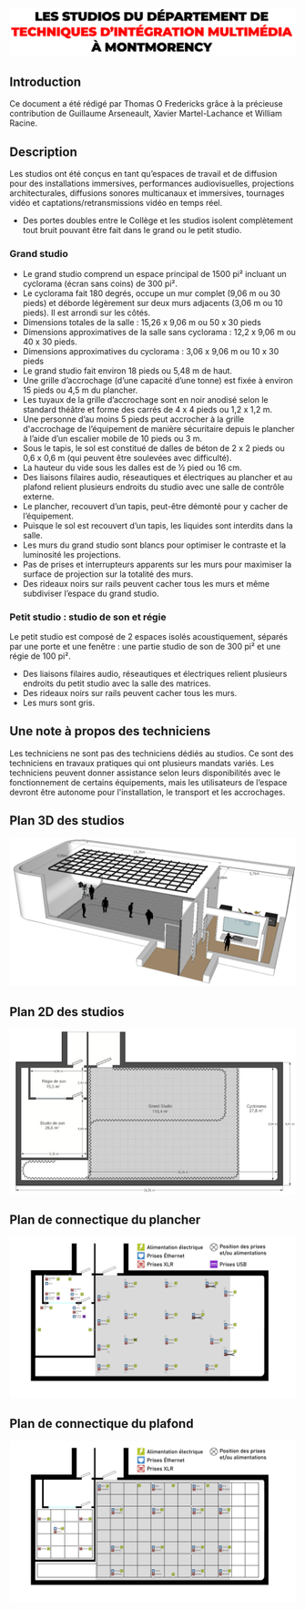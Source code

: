 ![Fiche technique des studios TIM à montmorency](./titre.png)

## Introduction
Ce document a été rédigé par Thomas O Fredericks grâce à la précieuse contribution de Guillaume Arseneault, Xavier Martel-Lachance et William Racine.

## Description
Les studios ont été conçus en tant qu’espaces de travail et de diffusion pour des installations immersives, performances audiovisuelles, projections architecturales, diffusions sonores multicanaux et immersives, tournages vidéo et captations/retransmissions vidéo en temps réel. 

* Des portes doubles entre le Collège et les studios isolent complètement tout bruit pouvant être fait dans le grand ou le petit studio.

### Grand studio

* Le grand studio comprend un espace principal de 1500 pi² incluant un cyclorama (écran sans coins) de 300 pi². 
* Le cyclorama fait 180 degrés, occupe un mur complet (9,06 m ou 30 pieds) et déborde légèrement sur deux murs adjacents (3,06 m ou 10 pieds). Il est arrondi sur les côtés. 
* Dimensions totales de la salle : 15,26 x 9,06 m ou 50 x 30 pieds
* Dimensions approximatives de la salle sans cyclorama : 12,2 x 9,06 m ou 40 x 30 pieds.
* Dimensions approximatives du cyclorama : 3,06 x 9,06 m ou 10 x 30 pieds
* Le grand studio fait environ 18 pieds ou 5,48 m de haut. 
* Une grille d’accrochage (d’une capacité d’une tonne) est fixée à environ 15 pieds ou 4,5 m du plancher. 
* Les tuyaux de la grille d’accrochage sont en noir anodisé selon le standard théâtre et forme des carrés de 4 x 4 pieds ou 1,2 x 1,2 m. 
* Une personne d’au moins 5 pieds peut accrocher à la grille d'accrochage de l’équipement de manière sécuritaire depuis le plancher à l’aide d’un escalier mobile de 10 pieds ou 3 m. 
* Sous le tapis, le sol est constitué de dalles de béton de 2 x 2 pieds ou 0,6 x 0,6 m (qui peuvent être soulevées avec difficulté).
* La hauteur du vide sous les dalles est de ½ pied ou 16 cm.
* Des liaisons filaires audio, réseautiques et électriques au plancher et au plafond relient plusieurs endroits du studio avec une salle de contrôle externe. 
* Le plancher, recouvert d’un tapis, peut-être démonté pour y cacher de l’équipement.
* Puisque le sol est recouvert d’un tapis, les liquides sont interdits dans la salle.
* Les murs du grand studio sont blancs pour optimiser le contraste et la luminosité les projections.  
* Pas de prises et interrupteurs apparents sur les murs pour maximiser la surface de projection sur la totalité des murs. 
* Des rideaux noirs sur rails peuvent cacher tous les murs et même subdiviser l’espace du grand studio.

### Petit studio : studio de son et régie
Le petit studio est composé de 2 espaces isolés acoustiquement, séparés par une porte et une fenêtre : une partie studio de son de 300 pi² et une régie de 100 pi². 
* Des liaisons filaires audio, réseautiques et électriques relient plusieurs endroits du petit studio avec la salle des matrices.
* Des rideaux noirs sur rails peuvent cacher tous les murs.
* Les murs sont gris.

## Une note à propos des techniciens
Les techniciens ne sont pas des techniciens dédiés au studios. Ce sont des techniciens en travaux pratiques qui ont plusieurs mandats variés. Les techniciens peuvent donner assistance selon leurs disponibilités avec le fonctionnement de certains équipements, mais les utilisateurs de l’espace devront être autonome pour l'installation, le transport et les accrochages. 

## Plan 3D des studios
![Plan 3D des studios](./plan_des_studios_3D.png)

## Plan 2D des studios
![Plan 2D des studios](./plan_des_studios_2D.jpg)

## Plan de connectique du plancher
![Plan de connectique du plancher](./plan_Placher_Studio_Ethernet_XLR.png)

## Plan de connectique du plafond
![Plan de connectique du plafond](./plan_Plafond_Studio_Prises_Ethernet_XLR.png)

